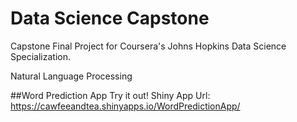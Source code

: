 # Data Science Capstone
Capstone Final Project for Coursera's Johns Hopkins Data Science Specialization.

Natural Language Processing

##Word Prediction App
Try it out!
Shiny App Url: https://cawfeeandtea.shinyapps.io/WordPredictionApp/
